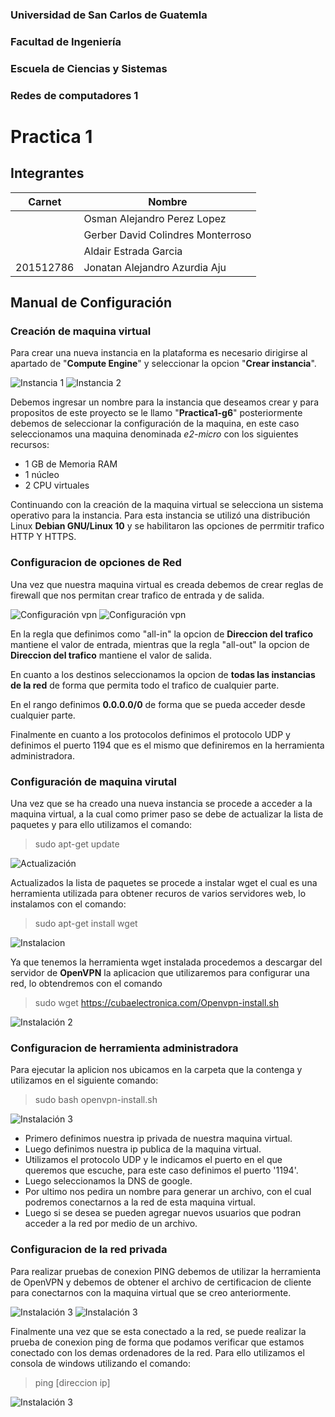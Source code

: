### Universidad de San Carlos de Guatemla
### Facultad de Ingeniería
### Escuela de Ciencias y Sistemas
### Redes de computadores 1
# Practica 1

## Integrantes

| Carnet | Nombre |
| ------ | -------  |
||Osman Alejandro Perez Lopez|
||Gerber David Colindres Monterroso|
||Aldair Estrada Garcia|
| 201512786 | Jonatan Alejandro Azurdia Aju|

## Manual de Configuración

### Creación de maquina virtual
Para crear una nueva instancia en la plataforma es necesario dirigirse al apartado de "**Compute Engine**" y seleccionar la opcion "**Crear instancia**".

![Instancia 1](Images/Instancia1.PNG)
![Instancia 2](Images/Instancia2.PNG)

Debemos ingresar un nombre para la instancia que deseamos crear y para propositos de este proyecto se le llamo "**Practica1-g6**" posteriormente debemos de seleccionar la configuración de la maquina, en este caso seleccionamos una maquina denominada _e2-micro_ con los siguientes recursos: 

- 1 GB de Memoria RAM
- 1 núcleo 
- 2 CPU virtuales

Continuando con la creación de la maquina virtual se selecciona un sistema operativo para la instancia. Para esta instancia se utilizó una distribución Linux **Debian GNU/Linux 10** y se habilitaron las opciones de perrmitir trafico HTTP Y HTTPS.

### Configuracion de opciones de Red
Una vez que nuestra maquina virtual es creada debemos de crear reglas de firewall que nos permitan crear trafico de entrada y de salida.

![Configuración vpn](Images/Maquina5.PNG)
![Configuración vpn](Images/Maquina6.PNG)

En la regla que definimos como "all-in" la opcion de **Direccion del trafico** mantiene el valor de entrada, mientras que la regla "all-out" la opcion de **Direccion del trafico** mantiene el valor de salida.

En cuanto a los destinos seleccionamos la opcion de **todas las instancias de la red** de forma que permita todo el trafico de cualquier parte.

En el rango definimos **0.0.0.0/0** de forma que se pueda acceder desde cualquier parte.

Finalmente en cuanto a los protocolos definimos el protocolo UDP y definimos el puerto 1194 que es el mismo que definiremos en la herramienta administradora.

### Configuración de maquina virutal
Una vez que se ha creado una nueva instancia se procede a acceder a la maquina virtual, a la cual como primer paso se debe de actualizar la lista de paquetes y para ello utilizamos el comando:

> sudo apt-get update

![Actualización](Images/Maquina1.PNG)

Actualizados la lista de paquetes se procede a instalar wget el cual es una herramienta utilizada para obtener recuros de varios servidores web, lo instalamos con el comando:

> sudo apt-get install wget

![Instalacion](Images/Maquina2.PNG)

Ya que tenemos la herramienta wget instalada procedemos a descargar del servidor de **OpenVPN** la aplicacion que utilizaremos para configurar una red, lo obtendremos con el comando

> sudo wget https://cubaelectronica.com/Openvpn-install.sh

![Instalación 2](Images/Maquina3.PNG)

### Configuracion de herramienta administradora

Para ejecutar la aplicion nos ubicamos en la carpeta que la contenga y utilizamos en el siguiente comando:

> sudo bash openvpn-install.sh

![Instalación 3](Images/Maquina4.PNG)

- Primero definimos nuestra ip privada de nuestra maquina virtual.
- Luego definimos nuestra ip publica de la maquina virtual.
- Utilizamos el protocolo UDP y le indicamos el puerto en el que queremos que escuche, para este caso definimos el puerto '1194'.
- Luego seleccionamos la DNS de google.
- Por ultimo nos pedira un nombre para generar un archivo, con el cual podremos conectarnos a la red de esta maquina virtual.
- Luego si se desea se pueden agregar nuevos usuarios que podran acceder a la red por medio de un archivo.

### Configuracion de la red privada
Para realizar pruebas de conexion PING debemos de utilizar la herramienta de OpenVPN y debemos de obtener el archivo de certificacion de cliente para conectarnos con la maquina virtual que se creo anteriormente.

![Instalación 3](Images/Red_privada1.PNG)
![Instalación 3](Images/VPN.PNG)

Finalmente una vez que se esta conectado a la red, se puede realizar la prueba de conexion ping de forma que podamos verificar que estamos conectado con los demas ordenadores de la red. Para ello utilizamos el consola de windows utilizando el comando:

> ping [direccion ip]

![Instalación 3](Images/conexion.PNG)
